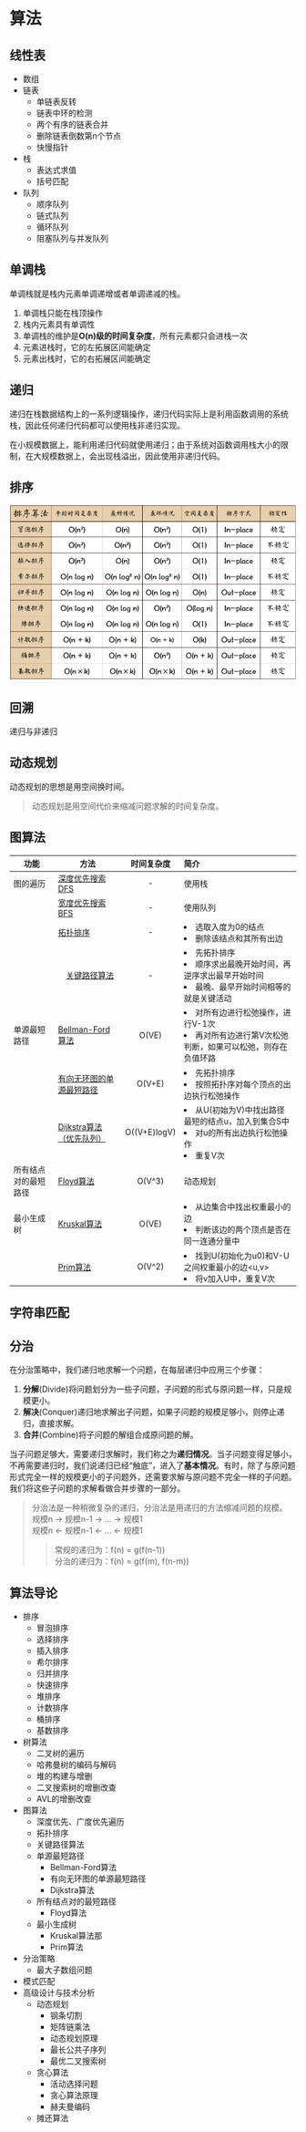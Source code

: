 # 算法

## 线性表
* 数组
* 链表
    * 单链表反转
    * 链表中环的检测
    * 两个有序的链表合并
    * 删除链表倒数第n个节点
    * 快慢指针
* 栈
    * 表达式求值
    * 括号匹配
* 队列
    * 顺序队列
    * 链式队列
    * 循环队列
    * 阻塞队列与并发队列

## 单调栈
单调栈就是栈内元素单调递增或者单调递减的栈。
1. 单调栈只能在栈顶操作
2. 栈内元素具有单调性
3. 单调栈的维护是**O(n)级的时间复杂度**，所有元素都只会进栈一次
4. 元素进栈时，它的左拓展区间能确定
5. 元素出栈时，它的右拓展区间能确定

## 递归
递归在栈数据结构上的一系列逻辑操作，递归代码实际上是利用函数调用的系统栈，因此任何递归代码都可以使用栈非递归实现。

在小规模数据上，能利用递归代码就使用递归；由于系统对函数调用栈大小的限制，在大规模数据上，会出现栈溢出，因此使用非递归代码。

## 排序
![排序算法](/algorithm/Sorting/sorting_summary.png)

## 回溯
递归与非递归

## 动态规划
动态规划的思想是用空间换时间。

> 动态规划是用空间代价来缩减问题求解的时间复杂度。

## 图算法
| 功能 | 方法 | 时间复杂度 | 简介
| --- | --- | :---: | :--- |
| 图的遍历 | [深度优先搜索DFS](#深度优先搜索) | - | 使用栈 |
| | [宽度优先搜索BFS](#宽度优先搜索) | - | 使用队列 |
| | [拓扑排序](#拓扑排序) | - | <li>选取入度为0的结点</li><li>删除该结点和其所有出边</li> |
| |　[关键路径算法](#关键路径) | - | <li>先拓扑排序</li><li>顺序求出最晚开始时间，再逆序求出最早开始时间</li><li>最晚、最早开始时间相等的就是关键活动</li> |
| 单源最短路径 | [Bellman-Ford算法](#Bellman-Ford算法) | O(VE) | <li>对所有边进行松弛操作，进行V-1次</li> <li>再对所有边进行第V次松弛判断，如果可以松弛，则存在负值环路</li>|
| | [有向无环图的单源最短路径](#有向无环图的单源最短路径) | O(V+E) | <li>先拓扑排序</li><li>按照拓扑序对每个顶点的出边执行松弛操作</li> |
| | [Dijkstra算法（优先队列）](#Dijkstra算法) | O((V+E)logV) | <li>从U(初始为V)中找出路径最短的结点u，加入到集合S中</li><li>对u的所有出边执行松弛操作</li><li>重复V次</li> |
| 所有结点对的最短路径 | [Floyd算法](#Floyd算法) | O(V^3) | 动态规划 |
| 最小生成树 | [Kruskal算法](#Kruskal算法) | O(VE) | <li>从边集合中找出权重最小的边</li><li>判断该边的两个顶点是否在同一连通分量中</li>|
| | [Prim算法](#Prim算法) | O(V^2) | <li>找到U(初始化为u0)和V-U之间权重最小的边<u,v></li><li>将v加入U中，重复V次</li> |

## 字符串匹配

## 分治
在分治策略中，我们递归地求解一个问题，在每层递归中应用三个步骤：
1. **分解**(Divide)将问题划分为一些子问题，子问题的形式与原问题一样，只是规模更小。  
2. **解决**(Conquer)递归地求解出子问题，如果子问题的规模足够小，则停止递归，直接求解。
3. **合并**(Combine)将子问题的解组合成原问题的解。

当子问题足够大，需要递归求解时，我们称之为**递归情况**。当子问题变得足够小，不再需要递归时，我们说递归已经“触底”，进入了**基本情况**。有时，除了与原问题形式完全一样的规模更小的子问题外，还需要求解与原问题不完全一样的子问题。我们将这些子问题的求解看做合并步骤的一部分。

> 分治法是一种稍微复杂的递归，分治法是用递归的方法缩减问题的规模。  
规模n -> 规模n-1 -> ... -> 规模1  
规模n <- 规模n-1 <- ... <- 规模1  
>> 常规的递归为：f(n) = g(f(n-1))  
分治的递归为：f(n) = g(f(m), f(n-m))  

## 算法导论

+ 排序
    - 冒泡排序
    - 选择排序
    - 插入排序
    - 希尔排序
    - 归并排序
    - 快速排序
    - 堆排序
    - 计数排序
    - 桶排序
    - 基数排序
+ 树算法
    - 二叉树的遍历
    - 哈弗曼树的编码与解码
    - 堆的构建与增删
    - 二叉搜索树的增删改查
    - AVL的增删改查
+ 图算法
    - 深度优先、广度优先遍历
    - 拓扑排序
    - 关键路径算法
    - 单源最短路径
        * Bellman-Ford算法
        * 有向无环图的单源最短路径
        * Dijkstra算法
    - 所有结点对的最短路径
        * Floyd算法
    - 最小生成树
        * Kruskal算法那
        * Prim算法
+ 分治策略
    - 最大子数组问题
+ 模式匹配
+ 高级设计与技术分析
    - 动态规划
        * 钢条切割
        * 矩阵链乘法
        * 动态规划原理
        * 最长公共子序列
        * 最优二叉搜索树
    - 贪心算法
        * 活动选择问题
        * 贪心算法原理
        * 赫夫曼编码
    - 摊还算法